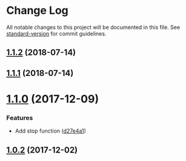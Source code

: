 # Change Log

All notable changes to this project will be documented in this file. See [standard-version](https://github.com/conventional-changelog/standard-version) for commit guidelines.

<a name="1.1.2"></a>
## [1.1.2](https://github.com/matsp/koa-autowire/compare/v1.1.1...v1.1.2) (2018-07-14)



<a name="1.1.1"></a>
## [1.1.1](https://github.com/matsp/koa-autowire/compare/v1.1.0...v1.1.1) (2018-07-14)



<a name="1.1.0"></a>
# [1.1.0](https://github.com/matsp/koa-autowire/compare/v1.0.2...v1.1.0) (2017-12-09)


### Features

* Add stop function ([d27e4a1](https://github.com/matsp/koa-autowire/commit/d27e4a1))



<a name="1.0.2"></a>
## [1.0.2](https://github.com/matsp/koa-autowire/compare/v1.0.1...v1.0.2) (2017-12-02)
